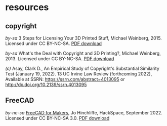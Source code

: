 # resources

## copyright

*by-sa* 3 Steps for Licensing Your 3D Printed Stuff, Michael Weinberg, 2015. Licensed under CC BY-NC-SA. [PDF download](https://publicknowledge.org/wp-content/uploads/2021/11/3_Steps_for_Licensing_Your_3D_Printed_Stuff.pdf)

*by-sa* What's the Deal with Copyright and 3D Printing?, Michael Weinberg, 2013. Licensed under CC BY-NC-SA. [PDF download](https://michaelweinberg.org/docs/WhatstheDealwithCopyright_%20Finalversion2.pdf)

*(c)* Asay, Clark D., An Empirical Study of Copyright's Substantial Similarity Test (January 19, 2022). 13 UC Irvine Law Review (forthcoming 2022), Available at SSRN: https://ssrn.com/abstract=4013095 or http://dx.doi.org/10.2139/ssrn.4013095

## FreeCAD

*by-nc-sa* [FreeCAD for Makers](https://hackspace.raspberrypi.com/books/freecad), Jo Hinchliffe, HackSpace, September 2022. Licensed under CC BY-NC-SA 3.0. [PDF download](https://hackspace.raspberrypi.com/downloads/eyJfcmFpbHMiOnsibWVzc2FnZSI6IkJBaHBBazhkIiwiZXhwIjpudWxsLCJwdXIiOiJibG9iX2lkIn19--5cc6d95c1be694fba3150e7c3f8f7245b090f203/HS_FreeCAD_Bookazine.pdf)
